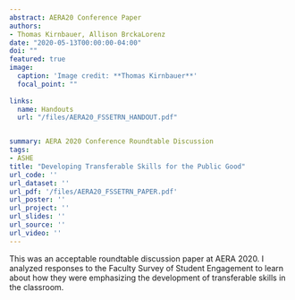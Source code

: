 ```yaml
---
abstract: AERA20 Conference Paper 
authors:
- Thomas Kirnbauer, Allison BrckaLorenz
date: "2020-05-13T00:00:00-04:00"
doi: ""
featured: true
image:
  caption: 'Image credit: **Thomas Kirnbauer**'
  focal_point: ""
  
links:
  name: Handouts
  url: "/files/AERA20_FSSETRN_HANDOUT.pdf"


summary: AERA 2020 Conference Roundtable Discussion
tags:
- ASHE
title: "Developing Transferable Skills for the Public Good"
url_code: ''
url_dataset: ''
url_pdf: '/files/AERA20_FSSETRN_PAPER.pdf'
url_poster: ''
url_project: ''
url_slides: ''
url_source: ''
url_video: ''
---
```


This was an acceptable roundtable discussion paper at AERA 2020. I analyzed responses to the Faculty Survey of Student Engagement to learn about how they were emphasizing the development of transferable skills in the classroom. 
